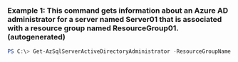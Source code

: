 ### Example 1: This command gets information about an Azure AD administrator for a server named Server01 that is associated with a resource group named ResourceGroup01. (autogenerated)
```powershell
PS C:\> Get-AzSqlServerActiveDirectoryAdministrator -ResourceGroupName ResourceGroup01 -ServerName Server01
```

